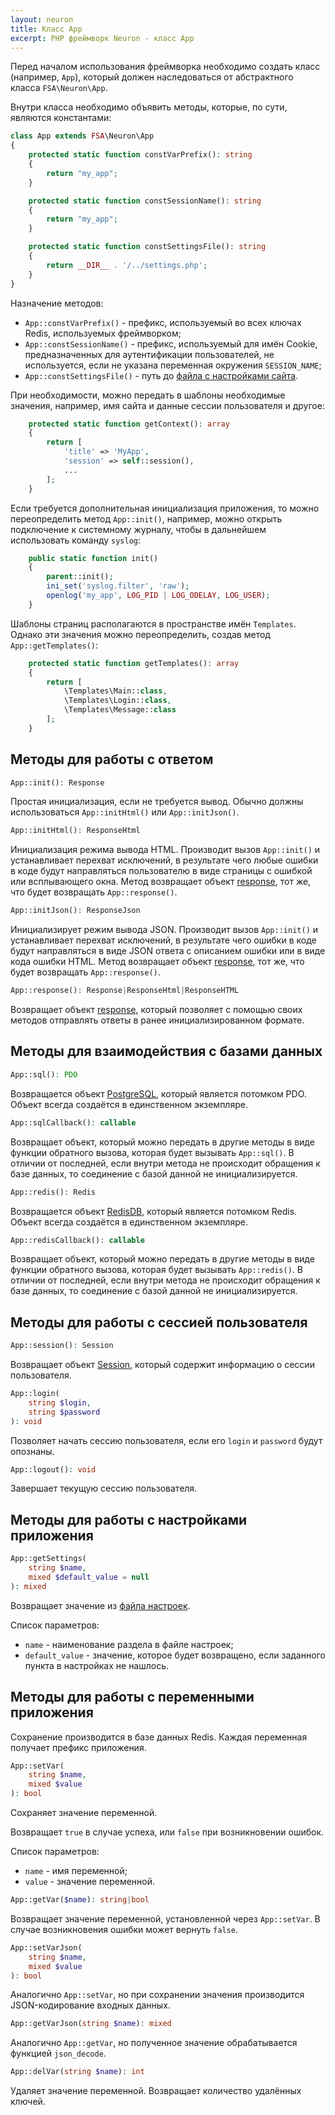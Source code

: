 ```yaml
---
layout: neuron
title: Класс App
excerpt: PHP фреймворк Neuron - класс App
---
```


Перед началом использования фреймворка необходимо создать класс (например, `App`), который должен наследоваться от абстрактного класса `FSA\Neuron\App`.

Внутри класса необходимо объявить методы, которые, по сути, являются константами:

```php
class App extends FSA\Neuron\App
{
    protected static function constVarPrefix(): string
    {
        return "my_app";
    }

    protected static function constSessionName(): string
    {
        return "my_app";
    }

    protected static function constSettingsFile(): string
    {
        return __DIR__ . '/../settings.php';
    }
}
```

Назначение методов:

* `App::constVarPrefix()` - префикс, используемый во всех ключах Redis, используемых фреймворком;
* `App::constSessionName()` - префикс, используемый для имён Cookie, предназначенных для аутентификации пользователей, не используется, если не указана переменная окружения `SESSION_NAME`;
* `App::constSettingsFile()` - путь до [файла с настройками сайта](settings).

При необходимости, можно передать в шаблоны необходимые значения, например, имя сайта и данные сессии пользователя и другое:

```php
    protected static function getContext(): array
    {
        return [
            'title' => 'MyApp',
            'session' => self::session(),
            ...
        ];
    }
```

Если требуется дополнительная инициализация приложения, то можно переопределить метод `App::init()`, например, можно открыть подключение к системному журналу, чтобы в дальнейшем использовать команду `syslog`:

```php
    public static function init()
    {
        parent::init();
        ini_set('syslog.filter', 'raw');
        openlog('my_app', LOG_PID | LOG_ODELAY, LOG_USER);
    }
```

Шаблоны страниц располагаются в пространстве имён `Templates`. Однако эти значения можно переопределить, создав метод `App::getTemplates()`:

```php
    protected static function getTemplates(): array
    {
        return [
            \Templates\Main::class,
            \Templates\Login::class,
            \Templates\Message::class
        ];
    }
```

## Методы для работы с ответом

```php
App::init(): Response
```

Простая инициализация, если не требуется вывод. Обычно должны использоваться `App::initHtml()` или `App::initJson()`.

```php
App::initHtml(): ResponseHtml
```

Инициализация режима вывода HTML. Производит вызов `App::init()` и устанавливает перехват исключений, в результате чего любые ошибки в коде будут направляться пользователю в виде страницы с ошибкой или всплывающего окна. Метод возвращает объект [response](response), тот же, что будет возвращать `App::response()`.

```php
App::initJson(): ResponseJson
```

Инициализирует режим вывода JSON. Производит вызов `App::init()` и устанавливает перехват исключений, в результате чего ошибки в коде будут направляться в виде JSON ответа с описанием ошибки или в виде кода ошибки HTML. Метод возвращает объект [response](response), тот же, что будет возвращать `App::response()`.

```php
App::response(): Response|ResponseHtml|ResponseHTML
```

Возвращает объект [response](response), который позволяет с помощью своих методов отправлять ответы в ранее инициализированном формате.

## Методы для взаимодействия с базами данных

```php
App::sql(): PDO
```

Возвращается объект [PostgreSQL](postgresql), который является потомком PDO. Объект всегда создаётся в единственном экземпляре.

```php
App::sqlCallback(): callable
```

Возвращает объект, который можно передать в другие методы в виде функции обратного вызова, которая будет вызывать `App::sql()`. В отличии от последней, если внутри метода не происходит обращения к базе данных, то соединение с базой данной не инициализируется.

```php
App::redis(): Redis
```

Возвращается объект [RedisDB](redisdb), который является потомком Redis. Объект всегда создаётся в единственном экземпляре.

```php
App::redisCallback(): callable
```

Возвращает объект, который можно передать в другие методы в виде функции обратного вызова, которая будет вызывать `App::redis()`. В отличии от последней, если внутри метода не происходит обращения к базе данных, то соединение с базой данной не инициализируется.

## Методы для работы с сессией пользователя

```php
App::session(): Session
```

Возвращает объект [Session](session), который содержит информацию о сессии пользователя.

```php
App::login(
    string $login,
    string $password
): void
```

Позволяет начать сессию пользователя, если его `login` и `password` будут опознаны.

```php
App::logout(): void
```

Завершает текущую сессию пользователя.

## Методы для работы с настройками приложения

```php
App::getSettings(
    string $name,
    mixed $default_value = null
): mixed
```

Возвращает значение из [файла настроек](settings).

Список параметров:

* `name` - наименование раздела в файле настроек;
* `default_value` - значение, которое будет возвращено, если заданного пункта в настройках не нашлось.

## Методы для работы с переменными приложения

Сохранение производится в базе данных Redis. Каждая переменная получает префикс приложения.

```php
App::setVar(
    string $name,
    mixed $value
): bool
```

Сохраняет значение переменной.

Возвращает `true` в случае успеха, или `false` при возникновении ошибок.

Список параметров:

* `name` - имя переменной;
* `value` - значение переменной.

```php
App::getVar($name): string|bool
```

Возвращает значение переменной, установленной через `App::setVar`. В случае возникновения ошибки может вернуть `false`.

```php
App::setVarJson(
    string $name,
    mixed $value
): bool
```

Аналогично `App::setVar`, но при сохранении значения производится JSON-кодирование входных данных.

```php
App::getVarJson(string $name): mixed
```

Аналогично `App::getVar`, но полученное значение обрабатывается функцией `json_decode`.

```php
App::delVar(string $name): int
```

Удаляет значение переменной. Возвращает количество удалённых ключей.
